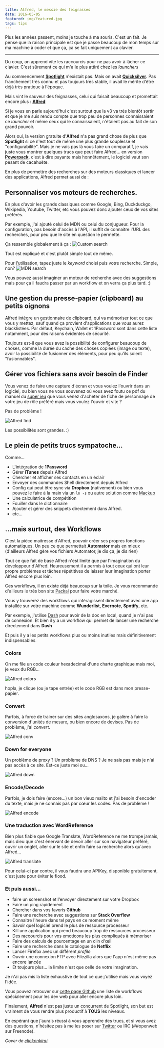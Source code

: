 ```yaml
---
title: Alfred, le messie des feignasses
date: 2016-05-05
featured: img/featured.jpg
tags: tips
---
```


Plus les années passent, moins je touche à ma souris. C'est un fait. Je pense que la raison principale est que je passe beaucoup de mon temps sur ma machine à coder et que ça, ça se fait uniquement au clavier.

---

Du coup, on apprend vite les raccourcis pour ne pas avoir à lâcher ce clavier. C'est sûrement ce qui m'a le plus attiré chez les _launchers_

Au commencement **[Spotlight](https://support.apple.com/fr-fr/HT204014)** n'existait pas. Mais on avait **[Quicksilver](https://qsapp.com/)**. Pas franchement très connu et pas toujours très stable, il avait le mérite d'être déjà très pratique à l'époque.

Mais vint le sauveur des feignasses, celui qui faisait beaucoup et promettait encore plus : **[Alfred](https://www.alfredapp.com/)**

Si je vous en parle aujourd'hui c'est surtout que la v3 va très bientôt sortir et que je me suis rendu compte que trop peu de personnes connaissaient ce _launcher_ et même ceux qui le connaissaient, n'étaient pas au fait de son grand pouvoir.

Alors oui, la version gratuite d'**Alfred** n'a pas grand chose de plus que **Spotlight** si ce n'est tout de même une plus grande souplesse et "configurabilité". Mais je ne vais pas là vous faire un comparatif, je vais juste vous montrer quelques trucs que peut faire Alfred… en version **[Powerpack](https://www.alfredapp.com/powerpack/)**, c'est à dire payante mais honnêtement, le logiciel vaut son pesant de cacahuète.

En plus de permettre des recherches sur des moteurs classiques et lancer des applications, Alfred permet aussi de :

## Personnaliser vos moteurs de recherches.

En plus d'avoir les grands classiques comme Google, Bing, Duckduckgo, Wikipedia, Youtube, Twitter, etc vous pouvez donc ajouter ceux de vos sites préférés.

Par exemple, j'ai ajouté celui de MDN ou celui du conjugueur. Pour la configuration, pas besoin d'accès à l'API, il suffit de connaitre l'URL des recherches, pour peu que le site en question le permette.

Ça ressemble globalement à ça :
![Custom search](img/custom-search.png)

Tout est expliqué et c'est plutôt simple tout de même.

Pour l'utilisation, tapez juste le _keyword_ choisi puis votre recherche. Simple, non?
![MDN search](img/mdn-search.png)

Vous pouvez aussi imaginer un moteur de recherche avec des suggestions mais pour ça il faudra passer par un workflow et on verra ça plus tard. :)

## Une gestion du presse-papier (clipboard) au petits oignons

Alfred intègre un gestionnaire de clipboard, qui va mémoriser tout ce que vous y mettez, sauf quand ça provient d'applications que vous aurez blacklistées. Par défaut, Keychain, Wallet et 1Password sont dans cette liste notamment, pour des raisons évidentes de sécurité.

Toujours est-il que vous avez la possibilité de configurer beaucoup de choses, comme la durée du cache des choses copiées (image ou texte), avoir la possibilité de fusionner des éléments, pour peu qu'ils soient "fusionnables".

## Gérer vos fichiers sans avoir besoin de Finder

Vous venez de faire une capture d'écran et vous voulez l'ouvrir dans un logiciel, ou bien vous ne vous souvenez où vous avez foutu ce pdf du manuel du [super jeu](http://www.keeptalkinggame.com/) que vous venez d'acheter de fiche de personnage de votre jeu de rôle préféré mais vous voulez l'ouvrir et vite ?

Pas de problème !

![Alfred find](img/alfred-find.gif)

Les possibilités sont grandes. :)

## Le plein de petits trucs sympatoche…

Comme…

- L'intégration de **1Password**
- Gérer **iTunes** depuis Alfred
- Chercher et afficher ses contacts en un éclair
- Envoyer des commandes Shell directement depuis Alfred
- Config qui peut être sync via **Dropbox** (nativement) ou bien vous pouvez le faire à la main via un `ln -s` ou autre solution comme [Mackup](https://github.com/lra/mackup)
- Une calculatrice de compétition
- Fouiller dans le dictionnaire
- Ajouter et gérer des snippets directement dans Alfred.
- etc…

## …mais surtout, des Workflows

C'est la pièce maitresse d'Alfred, pouvoir créer ses propres fonctions automatiques. Un peu ce que permettait **Automator** mais en mieux (d'ailleurs Alfred gère vos fichiers Automator, je dis ça, je dis rien)

Tout ce que fait de base Alfred n'est limité que par l'imagination du developpeur d'Alfred. Heureusement il a permis à tout ceux qui ont leur propre problèmes et tâches répétitives de laisser leur imagination porter Alfred encore plus loin.

Ces workflows, il en existe déjà beaucoup sur la toile. Je vous recommande d'ailleurs le très bon site [Packal](http://www.packal.org/) pour faire votre marché.

Vous y trouverez des workflows qui intéragissent directement avec une app installée sur votre machine comme **Wunderlist**, **Evernote**, **Spotify**, etc.

Par exemple, j'utilise [Dash](https://kapeli.com/dash) pour avoir de la doc en local, quand je n'ai pas de connexion. Et bien il y a un workflow qui permet de lancer une recherche directement dans **Dash**

Et puis il y a les petits workflows plus ou moins inutiles mais définitivement indispensables.

### Colors

On me file un code couleur hexadecimal d'une charte graphique mais moi, je veux du RGB…

![Alfred colors](img/alfred-colors.gif)

hopla, je clique (ou je tape entrée) et le code RGB est dans mon presse-papier.

### Convert

Parfois, à force de trainer sur des sites anglosaxons, je galère à faire la conversion d'unités de mesure, ou bien encore de devises. Pas de problème, j'ai _convert_.

![Alfred conv](img/alfred-conv.gif)

### Down for everyone

Un problème de proxy ? Un problème de DNS ? Je ne sais pas mais je n'ai pas accès à ce site. Est-ce juste moi ou…

![Alfred down](img/alfred-down.gif)

### Encode/Decode

Parfois, je dois faire (encore…) un bon vieux mailto et j'ai besoin d'encoder du texte, mais je ne connais pas par cœur les codes. Pas de problème !

![Alfred encode](img/alfred-encode.gif)

### Une traduction avec WordReference

Bien plus fiable que Google Translate, WordReference ne me trompe jamais, mais dieu que c'est énervant de devoir aller sur son navigateur préféré, ouvrir un onglet, aller sur le site et enfin faire sa recherche alors qu'avec Alfred…

![Alfred translate](img/alfred-translate.gif)

Pour celui-ci par contre, il vous faudra une APIKey, disponible gratuitement, c'est juste pour éviter le flood.

### Et puis aussi…

- faire un screenshot et l'envoyer directement sur votre Dropbox
- Faire un ping rapidement
- Chercher dans vos favoris **Github**
- Faire une recherche avec suggestions sur **Stack Overflow**
- Connaitre l'heure dans tel pays en ce moment même
- Savoir quel logiciel prend le plus de ressource processeur
- Kill une application qui prend beaucoup trop de ressources processeur
- Des raccourcis pour vos emoticons les plus compliqués à mémoriser
- Faire des calculs de pourcentage en un clin d'œil
- Faire une recherche dans le catalogue de **Netflix**
- Lancer Firefox avec un différent _profile_
- Ouvrir une connexion FTP avec Filezilla alors que l'app n'est même pas encore lancée
- Et toujours plus… la limite n'est que celle de votre imagination.

Je n'ai pas mis la liste exhaustive de tout ce que j'utilise mais vous voyez l'idée.

Vous pouvez retrouver sur [cette page Github](https://github.com/willfarrell/alfred-workflows) une liste de workflows spécialement pour les dev web pour aller encore plus loin.

Finalement, **Alfred** n'est pas juste un concurrent de Spotlight, son but est vraiment de vous rendre plus productif à **TOUS** les niveaux.

En espérant que j'aurais réussi à vous apprendre des trucs, et si vous avez des questions, n'hésitez pas à me les poser sur [Twitter](https://twitter.com/GoOz) ou IRC (##openweb sur Freenode).

_Cover de [clickonkirai](https://www.flickr.com/photos/clickonkirai/7175120640/)_
